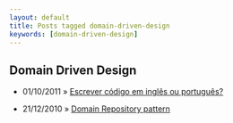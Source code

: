 ```yaml
---
layout: default
title: Posts tagged domain-driven-design
keywords: [domain-driven-design]
---
```

<h2 class="category">Domain Driven Design</h2>
<ul class="posts">
<li>
<p>
<span class="date">01/10/2011</span> &raquo; 
<a href="/blog/escrever-codigo-em-ingles-ou-portugues">Escrever código em inglês ou português?</a>
</p>
</li> 
<li>
<p>
<span class="date">21/12/2010</span> &raquo; 
<a href="/blog/domain-repository-pattern">Domain Repository pattern</a>
</p>
</li> 
</ul>
